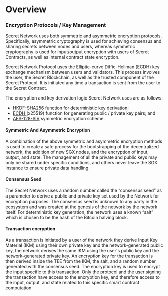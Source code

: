 # Overview

### **Encryption Protocols / Key Management**

Secret Network uses both symmetric and asymmetric encryption protocols. Specifically, asymmetric cryptography is used for achieving consensus and sharing secrets between nodes and users, whereas symmetric cryptography is used for input/output encryption with users of Secret Contracts, as well as internal contract state encryption.

Secret Network Protocol uses the Elliptic-curve Diffie-Hellman (ECDH) key exchange mechanism between users and validators. This process involves the user, the Secret Blockchain, as well as the trusted component of the Secret Protocol. It is initiated any time a transaction is sent from the user to the Secret Contract.

The encryption and key derivation logic Secret Network uses are as follows:

* [HKDF-SHA256](https://datatracker.ietf.org/doc/html/rfc5869#section-2) function for deterministic key derivation;
* [ECDH ](https://en.wikipedia.org/wiki/Elliptic-curve\_Diffie%E2%80%93Hellman)(x25519) function for generating public / private key pairs; and
* [AES-128-SIV](https://tools.ietf.org/html/rfc5297) symmetric encryption scheme.

#### Symmetric And Asymmetric Encryption

A combination of the above symmetric and asymmetric encryption methods is used to create a safe process for the bootstrapping of the decentralized network, the addition of new SGX nodes, and the encryption of input, output, and state. The management of all the private and public keys may only be shared under specific conditions, and others never leave the SGX instance to ensure private data handling.

#### Consensus Seed

The Secret Network uses a random number called the “consensus seed” as a parameter to derive a public and private key set used by the Network for encryption purposes. The consensus seed is unknown to any party in the ecosystem and was created at the genesis of the network by the network itself. For deterministic key generation, the network uses a known “salt” which is chosen to be the hash of the Bitcoin halving block.

#### Transaction encryption

As a transaction is initiated by a user of the network they derive Input Key Material (IKM) using their own private key and the network-generated public key, the network derives the same IKM using the user's public key and the network-generated private key. An encryption key for the transaction is then derived inside the TEE from the IKM, the salt, and a random number generated with the consensus seed. The encryption key is used to encrypt the input specific to this transaction. Only the protocol and the user signing the transaction have access to the encryption key, and therefore access to the input, output, and state related to this specific smart contract computation.
